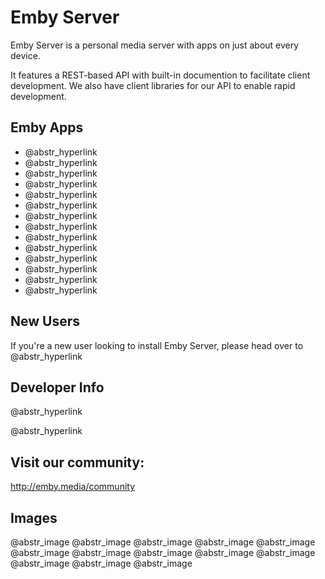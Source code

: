 # Emby Server

Emby Server is a personal media server with apps on just about every device.

It features a REST-based API with built-in documention to facilitate client development. We also have client libraries for our API to enable rapid development.

## Emby Apps

  * @abstr_hyperlink 
  * @abstr_hyperlink 
  * @abstr_hyperlink 
  * @abstr_hyperlink 
  * @abstr_hyperlink 
  * @abstr_hyperlink 
  * @abstr_hyperlink 
  * @abstr_hyperlink 
  * @abstr_hyperlink 
  * @abstr_hyperlink 
  * @abstr_hyperlink 
  * @abstr_hyperlink 
  * @abstr_hyperlink 
  * @abstr_hyperlink 



## New Users

If you're a new user looking to install Emby Server, please head over to @abstr_hyperlink 

## Developer Info

@abstr_hyperlink 

@abstr_hyperlink 

## Visit our community:

http://emby.media/community

## Images

@abstr_image @abstr_image @abstr_image @abstr_image @abstr_image @abstr_image @abstr_image @abstr_image @abstr_image @abstr_image @abstr_image @abstr_image @abstr_image 
